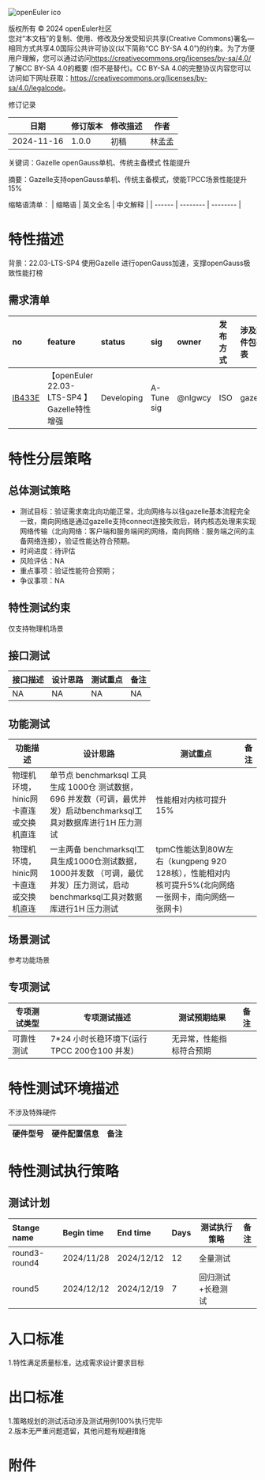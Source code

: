![openEuler ico](../../images/openEuler.png)

版权所有 © 2024 openEuler社区  
您对“本文档”的复制、使用、修改及分发受知识共享(Creative Commons)署名—相同方式共享4.0国际公共许可协议(以下简称“CC BY-SA
4.0”)的约束。为了方便用户理解，您可以通过访问<https://creativecommons.org/licenses/by-sa/4.0/>了解CC BY-SA 4.0的概要 (但不是替代)。CC BY-SA
4.0的完整协议内容您可以访问如下网址获取：<https://creativecommons.org/licenses/by-sa/4.0/legalcode>。

 修订记录

| 日期 | 修订版本     | 修改描述  | 作者 |
| ---- | ----------- | -------- | ---- |
| 2024-11-16 |  1.0.0    |  初稿     | 林孟孟 |

关键词：Gazelle openGauss单机、传统主备模式 性能提升

摘要：Gazelle支持openGauss单机、传统主备模式，使能TPCC场景性能提升15%

缩略语清单：
| 缩略语 | 英文全名 | 中文解释 |
| ------ | -------- | -------- |

# 特性描述
<!-- 主要介绍特性实现的背景、功能以及作用 -->
背景：22.03-LTS-SP4 使用Gazelle 进行openGauss加速，支撑openGauss极致性能打榜

## 需求清单
|no|feature|status|sig|owner|发布方式|涉及软件包列表|
|:----|:---|:---|:--|:----|:----|:----|
|[IB433E](https://gitee.com/openeuler/release-management/issues/IB433E?from=project-issue)| 【openEuler 22.03-LTS-SP4 】Gazelle特性增强 | Developing | A-Tune sig | @nlgwcy | ISO  | gazelle |



# 特性分层策略
## 总体测试策略
<!-- 主要描述特性的整体测试策略，主要开展哪些测试(接口/功能/场景/专项) -->

- 测试目标：验证需求南北向功能正常，北向网络与以往gazelle基本流程完全一致，南向网络是通过gazelle支持connect连接失败后，转内核态处理来实现网络传输（北向网络：客户端和服务端间的网络，南向网络：服务端之间的主备网络连接），验证性能达符合预期。
- 时间进度：待评估
- 风险评估：NA
- 重点事项：验证性能符合预期；
- 争议事项：NA

## 特性测试约束
<!-- 主要描述特性测试的约束条件 -->

仅支持物理机场景

## 接口测试
<!-- 主要描述接口级测试策略及测试设计思路 -->

| 接口描述 | 设计思路 | 测试重点 | 备注 |
| ------- | ------- | ------- | ---- |
| NA | NA  | NA  | NA  |

## 功能测试
<!-- 主要描述特性提供的功能的测试策略及测试思路 -->

| 功能描述 | 设计思路 | 测试重点 | 备注 |
| ------- | ------- | ------- | ---- |
| 物理机环境，hinic网卡直连或交换机直连 | 单节点 benchmarksql 工具生成 1000仓 测试数据，696 并发数（可调，最优并发）启动benchmarksql工具对数据库进行1H 压力测试  |  性能相对内核可提升15%    |      |
| 物理机环境，hinic网卡直连或交换机直连 | 一主两备 benchmarksql工具生成1000仓测试数据，1000并发数 （可调，最优并发）压力测试，启动benchmarksql工具对数据库进行1H 压力测试  | tpmC性能达到80W左右（kungpeng 920 128核），性能相对内核可提升5%(北向网络一张网卡，南向网络一张网卡)     |



## 场景测试
<!-- 主要描述对特性使用的主要场景的测试策略及测试思路 -->

参考功能场景

## 专项测试
<!-- 主要描述其他专项测试,如安全测试 稳定性测试 性能测试 兼容性测试等 -->

| 专项测试类型 | 专项测试描述 | 测试预期结果 | 备注 |
| ----------- | ----------- | ----------- | ---- |
| 可靠性测试 | 7*24 小时长稳环境下(运行 TPCC 200仓100 并发) | 无异常，性能指标符合预期 |      |

# 特性测试环境描述
<!-- 主要描述执行测试的硬件信息 -->
不涉及特殊硬件

| 硬件型号 | 硬件配置信息 | 备注 |
| -------- | ------------ | ---- |

# 特性测试执行策略

## 测试计划
<!-- 测试执行策略主要描述该轮次执行的分层策略中的测试项 -->

| Stange name   | Begin time | End time   | Days | 测试执行策略                   | 备注   |
| :------------ | :--------- | :--------- | ---- | ----------------------------- | ------ |
|     round3-round4       |  2024/11/28        |2024/12/12       |     12|                    全量测试           |        |
|     round5        |   2024/12/12         |  2024/12/19        |7      |   回归测试+长稳测试                            |        |

# 入口标准  
1.特性满足质量标准，达成需求设计要求目标

# 出口标准  
1.策略规划的测试活动涉及测试用例100%执行完毕  
2.版本无严重问题遗留，其他问题有规避措施

# 附件
